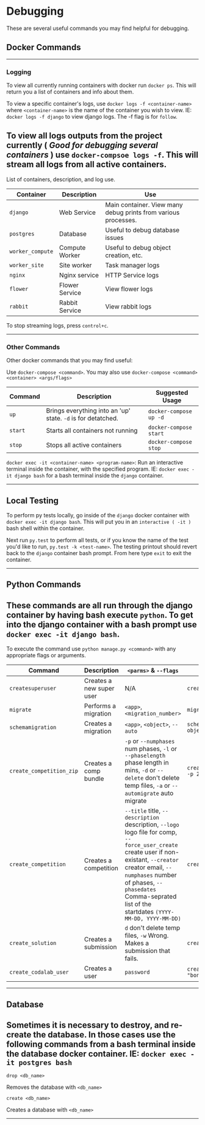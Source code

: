 # Debugging

These are several useful commands you may find helpful for debugging.

## Docker Commands

---
### Logging
To view all currently running containers with docker run ```docker ps```.
This will return you a list of containers and info about them.

To view a specific container's logs, use ```docker logs -f <container-name>``` where `<container-name>` is the name of
the container you wish to view. IE: ```docker logs -f django``` to view django logs. The -f flag is for `follow`.

To view all logs outputs from the project currently ( *Good for debugging several containers* ) use
```docker-compsoe logs -f```. This will stream all logs from all active containers.
---

List of containers, description, and log use.

| Container        | Description    | Use                                                                         |
|------------------|----------------|-----------------------------------------------------------------------------|
| `django`         | Web Service    | Main container. View many debug prints from various processes.              |
| `postgres`       | Database       | Useful to debug database issues                                             |
| `worker_compute` | Compute Worker | Useful to debug object creation, etc.                                       |
| `worker_site`    | Site worker    | Task manager logs                                                           |
| `nginx`          | Nginx service  | HTTP Service logs                                                           |
| `flower`         | Flower Service | View flower logs                                                            |
| `rabbit`         | Rabbit Service | View rabbit logs                                                            |

To stop streaming logs, press `control+c`.

---
### Other Commands

Other docker commands that you may find useful:

Use ```docker-compose <command>```. You may also use ```docker-compose <command> <container> <args/flags>```

| Command | Description                                                  | Suggested Usage            |
|---------|--------------------------------------------------------------|----------------------------|
| `up`    | Brings everything into an 'up' state. `-d` is for detatched. | ```docker-compose up -d``` |
| `start` | Starts all containers not running                            | ```docker-compose start``` |
| `stop`  | Stops all active containers                                  | ```docker-compose stop```  |

``docker exec -it <container-name> <program-name>``: Run an interactive terminal inside the container,
with the specified program. IE: ```docker exec -it django bash``` for a bash terminal inside the `django` container.

---
## Local Testing

To perform py tests locally, go inside of the `django` docker container with ``docker exec -it django bash``.
This will put you in an ```interactive ( -it )``` bash shell within the container.

Next run `py.test` to perform all tests, or if you know the name of the test you'd like to run,
```py.test -k <test-name>```.
The testing printout should revert back to the `django` container bash prompt. From here type `exit` to exit the container.

---
## Python Commands

These commands are all run through the django container by having bash execute `python`. To get into the django container
with a bash prompt use ```docker exec -it django bash```.
---

To execute the command use ```python manage.py <command>``` with any appropriate flags or arguments.

|    Command               | Description             | `<parms>` & `--flags`              | Usage                             |
| ------------------------ | ----------------------- | ---------------------------------- | --------------------------------- |
| `createsuperuser`        | Creates a new super user| N/A                                | `createsuperuser`                 |
| `migrate`                | Performs a migration    | `<app>`, `<migration_number>`      | ```migrate web 0059```            |
| `schemamigration`        | Creates a migration     | `<app>`, `<object>`, `--auto`      | ```schemamigration web object```  |
| `create_competition_zip` | Creates a comp bundle   | `-p` or `--numphases` num phases, `-l` or `--phaselength` phase length in mins, `-d` or `--delete` don't delete temp files, `-a` or `--automigrate` auto migrate       | ```create_competition_zip -p 2 -l 5 -d -a``` |
| `create_competition`     | Creates a competition   | `--title` title, `--description` description, `--logo` logo file for comp, `--force_user_create` create user if non-existant, `--creator` creator email, `--numphases` number of phases, `--phasedates` Comma-seprated list of the startdates ```(YYYY-MM-DD, YYYY-MM-DD)``` | ```create_competition ..``` |
| `create_solution`        | Creates a submission    | `d` don't delete temp files, `-w` Wrong. Makes a submission that fails.| `create_solution -d -w`|
| `create_codalab_user`    | Creates a user          | `password`                         | `create_codalab_user "bongo"`     |

---
## Database

Sometimes it is necessary to destroy, and re-create the database. In those cases use the following commands from
a bash terminal inside the database docker container. IE: ```docker exec -it postgres bash```
---

```drop <db_name>```

Removes the database with `<db_name>`

```create <db_name>```

Creates a database with `<db_name>`

---
